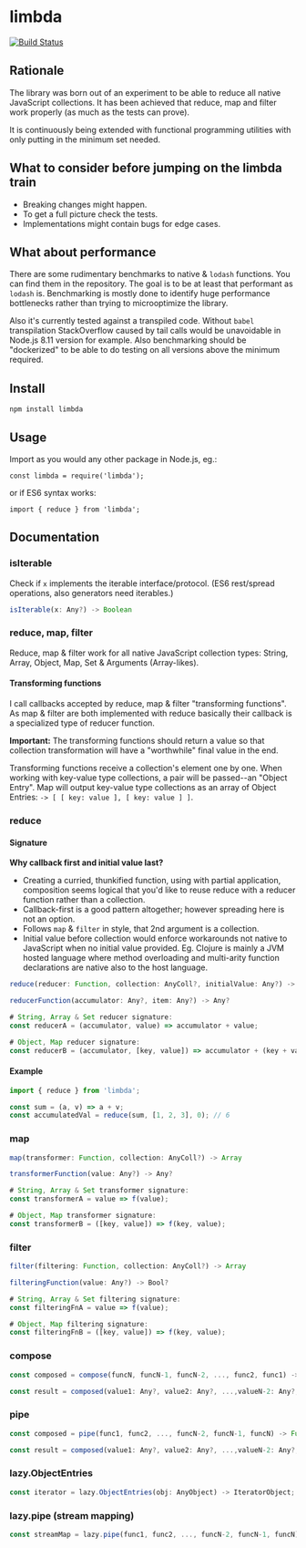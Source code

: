 # limbda

[![Build Status](https://travis-ci.org/sinkaszab/limbda.svg?branch=master)](https://travis-ci.org/sinkaszab/limbda)

## Rationale

The library was born out of an experiment to be able to
reduce all native JavaScript collections. It has been achieved
that reduce, map and filter work properly (as much as the tests
can prove).

It is continuously being extended with functional programming
utilities with only putting in the minimum set needed.

## What to consider before jumping on the limbda train

- Breaking changes might happen.
- To get a full picture check the tests.
- Implementations might contain bugs for edge cases.

## What about performance

There are some rudimentary benchmarks to native & `lodash` functions.
You can find them in the repository. The goal is to be at least that performant
as `lodash` is. Benchmarking is mostly done to identify huge performance
bottlenecks rather than trying to microoptimize the library.

Also it's currently tested against a transpiled code. Without `babel` transpilation
StackOverflow caused by tail calls would be unavoidable in Node.js 8.11 version for
example. Also benchmarking should be "dockerized" to be able to do testing on
all versions above the minimum required.

## Install

`npm install limbda`

## Usage

Import as you would any other package in Node.js, eg.:

`const limbda = require('limbda');`

or if ES6 syntax works:

`import { reduce } from 'limbda';`

## Documentation

### isIterable

Check if `x` implements the iterable interface/protocol.
(ES6 rest/spread operations, also generators need iterables.)

```js
isIterable(x: Any?) -> Boolean
```

### reduce, map, filter

Reduce, map & filter work for all native JavaScript collection types:
String, Array, Object, Map, Set & Arguments (Array-likes).

#### Transforming functions

I call callbacks accepted by reduce, map & filter "transforming functions". As map & filter are both implemented with reduce basically their callback is a specialized type of reducer function.

**Important:** The transforming functions should return a value so that collection transformation will have a "worthwhile" final value in the end.

Transforming functions receive a collection's element one by one. When working with key-value
type collections, a pair will be passed--an "Object Entry". Map will output key-value type
collections as an array of Object Entries: `-> [ [ key: value ], [ key: value ] ]`.

### reduce

#### Signature

**Why callback first and initial value last?**

- Creating a curried, thunkified function, using with partial application, composition
  seems logical that you'd like to reuse reduce with a reducer function rather than a collection.
- Callback-first is a good pattern altogether; however spreading here is not an option.
- Follows `map` & `filter` in style, that 2nd argument is a collection.
- Initial value before collection would enforce workarounds not native to JavaScript
  when no initial value provided. Eg. Clojure is mainly a JVM hosted language where method overloading
  and multi-arity function declarations are native also to the host language.

```javascript
reduce(reducer: Function, collection: AnyColl?, initialValue: Any?) -> Any?

reducerFunction(accumulator: Any?, item: Any?) -> Any?
```

```javascript
# String, Array & Set reducer signature:
const reducerA = (accumulator, value) => accumulator + value;

# Object, Map reducer signature:
const reducerB = (accumulator, [key, value]) => accumulator + (key + value);
```

#### Example

```javascript
import { reduce } from 'limbda';

const sum = (a, v) => a + v;
const accumulatedVal = reduce(sum, [1, 2, 3], 0); // 6
```

### map

```javascript
map(transformer: Function, collection: AnyColl?) -> Array

transformerFunction(value: Any?) -> Any?
```

```javascript
# String, Array & Set transformer signature:
const transformerA = value => f(value);

# Object, Map transformer signature:
const transformerB = ([key, value]) => f(key, value);
```

### filter

```javascript
filter(filtering: Function, collection: AnyColl?) -> Array

filteringFunction(value: Any?) -> Bool?
```

```javascript
# String, Array & Set filtering signature:
const filteringFnA = value => f(value);

# Object, Map filtering signature:
const filteringFnB = ([key, value]) => f(key, value);
```

### compose

```javascript
const composed = compose(funcN, funcN-1, funcN-2, ..., func2, func1) -> Function

const result = composed(value1: Any?, value2: Any?, ...,valueN-2: Any?, valueN-1: Any?, valueN: Any?);
```

### pipe

```javascript
const composed = pipe(func1, func2, ..., funcN-2, funcN-1, funcN) -> Function

const result = composed(value1: Any?, value2: Any?, ...,valueN-2: Any?, valueN-1: Any?, valueN: Any?);
```

### lazy.ObjectEntries

```javascript
const iterator = lazy.ObjectEntries(obj: AnyObject) -> IteratorObject;
```

### lazy.pipe (stream mapping)

```javascript
const streamMap = lazy.pipe(func1, func2, ..., funcN-2, funcN-1, funcN);
```
